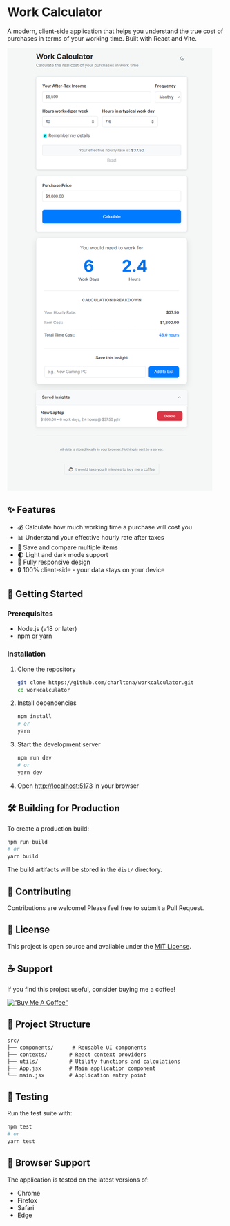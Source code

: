 # Work Calculator

A modern, client-side application that helps you understand the true cost of purchases in terms of your working time. Built with React and Vite.

![Work Calculator Screenshot](./public/screenshot.png)

## ✨ Features

- 💰 Calculate how much working time a purchase will cost you
- 📊 Understand your effective hourly rate after taxes
- 💾 Save and compare multiple items
- 🌓 Light and dark mode support
- 📱 Fully responsive design
- 🔒 100% client-side - your data stays on your device

## 🚀 Getting Started

### Prerequisites

- Node.js (v18 or later)
- npm or yarn

### Installation

1. Clone the repository
   ```bash
   git clone https://github.com/charltona/workcalculator.git
   cd workcalculator
   ```

2. Install dependencies
   ```bash
   npm install
   # or
   yarn
   ```

3. Start the development server
   ```bash
   npm run dev
   # or
   yarn dev
   ```

4. Open [http://localhost:5173](http://localhost:5173) in your browser

## 🛠️ Building for Production

To create a production build:

```bash
npm run build
# or
yarn build
```

The build artifacts will be stored in the `dist/` directory.

## 🤝 Contributing

Contributions are welcome! Please feel free to submit a Pull Request.

## 📝 License

This project is open source and available under the [MIT License](LICENSE).

## ☕ Support

If you find this project useful, consider buying me a coffee!

[!["Buy Me A Coffee"](https://www.buymeacoffee.com/assets/img/custom_images/orange_img.png)](https://www.buymeacoffee.com/aaronc.au)

## 📄 Project Structure

```
src/
├── components/      # Reusable UI components
├── contexts/       # React context providers
├── utils/          # Utility functions and calculations
├── App.jsx         # Main application component
└── main.jsx        # Application entry point
```

## 🧪 Testing

Run the test suite with:

```bash
npm test
# or
yarn test
```

## 📱 Browser Support

The application is tested on the latest versions of:
- Chrome
- Firefox
- Safari
- Edge
